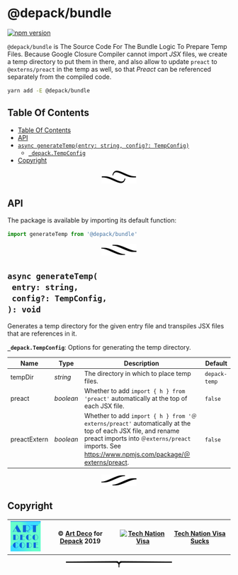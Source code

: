 # @depack/bundle

[![npm version](https://badge.fury.io/js/%40depack%2Fbundle.svg)](https://npmjs.org/package/@depack/bundle)

`@depack/bundle` is The Source Code For The Bundle Logic To Prepare Temp Files. Because Google Closure Compiler cannot import _JSX_ files, we create a temp directory to put them in there, and also allow to update `preact` to `@externs/preact` in the temp as well, so that _Preact_ can be referenced separately from the compiled code.

```sh
yarn add -E @depack/bundle
```

## Table Of Contents

- [Table Of Contents](#table-of-contents)
- [API](#api)
- [`async generateTemp(entry: string, config?: TempConfig)`](#async-generatetempentry-stringconfig-tempconfig-void)
  * [`_depack.TempConfig`](#type-_depacktempconfig)
- [Copyright](#copyright)

<p align="center"><a href="#table-of-contents"><img src=".documentary/section-breaks/0.svg?sanitize=true"></a></p>

## API

The package is available by importing its default function:

```js
import generateTemp from '@depack/bundle'
```

<p align="center"><a href="#table-of-contents"><img src=".documentary/section-breaks/1.svg?sanitize=true"></a></p>

## `async generateTemp(`<br/>&nbsp;&nbsp;`entry: string,`<br/>&nbsp;&nbsp;`config?: TempConfig,`<br/>`): void`

Generates a temp directory for the given entry file and transpiles JSX files that are references in it.

__<a name="type-_depacktempconfig">`_depack.TempConfig`</a>__: Options for generating the temp directory.

|     Name     |       Type       |                                                                                                 Description                                                                                                  |    Default    |
| ------------ | ---------------- | ------------------------------------------------------------------------------------------------------------------------------------------------------------------------------------------------------------ | ------------- |
| tempDir      | <em>string</em>  | The directory in which to place temp files.                                                                                                                                                                  | `depack-temp` |
| preact       | <em>boolean</em> | Whether to add `import { h } from 'preact'` automatically at the top of each JSX file.                                                                                                                       | `false`       |
| preactExtern | <em>boolean</em> | Whether to add `import { h } from '＠externs/preact'` automatically at the top of each JSX file, and rename preact imports into `＠externs/preact` imports. See https://www.npmjs.com/package/＠externs/preact. | `false`       |

<p align="center"><a href="#table-of-contents"><img src=".documentary/section-breaks/2.svg?sanitize=true"></a></p>

## Copyright

<table>
  <tr>
    <th>
      <a href="https://artd.eco">
        <img src="https://raw.githubusercontent.com/wrote/wrote/master/images/artdeco.png" alt="Art Deco" />
      </a>
    </th>
    <th>© <a href="https://artd.eco">Art Deco</a> for <a href="https://artd.eco/depack">Depack</a> 2019</th>
    <th>
      <a href="https://www.technation.sucks" title="Tech Nation Visa">
        <img src="https://raw.githubusercontent.com/artdecoweb/www.technation.sucks/master/anim.gif"
          alt="Tech Nation Visa" />
      </a>
    </th>
    <th><a href="https://www.technation.sucks">Tech Nation Visa Sucks</a></th>
  </tr>
</table>

<p align="center"><a href="#table-of-contents"><img src=".documentary/section-breaks/-1.svg?sanitize=true"></a></p>